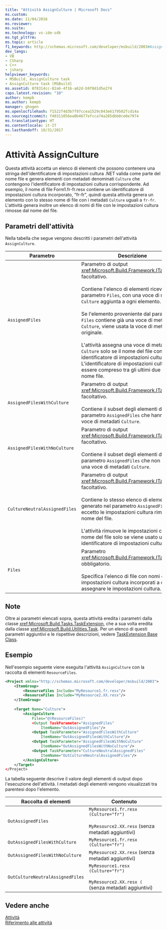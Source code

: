 ```yaml
---
title: "Attività AssignCulture | Microsoft Docs"
ms.custom: 
ms.date: 11/04/2016
ms.reviewer: 
ms.suite: 
ms.technology: vs-ide-sdk
ms.tgt_pltfrm: 
ms.topic: article
f1_keywords: http://schemas.microsoft.com/developer/msbuild/2003#AssignCulture
dev_langs:
- VB
- CSharp
- C++
- jsharp
helpviewer_keywords:
- MSBuild, AssignCulture task
- AssignCulture task [MSBuild]
ms.assetid: 8f8314cc-82a6-4f16-a62d-b9f0d1d5e274
caps.latest.revision: "10"
author: kempb
ms.author: kempb
manager: ghogen
ms.openlocfilehash: f1522f4d3b7f97ccea1529c043e6179502fcd14a
ms.sourcegitcommit: f40311056ea0b4677efcca74a285dbb0ce0e7974
ms.translationtype: HT
ms.contentlocale: it-IT
ms.lasthandoff: 10/31/2017
---
```

# <a name="assignculture-task"></a>Attività AssignCulture
Questa attività accetta un elenco di elementi che possono contenere una stringa dell'identificatore di impostazioni cultura .NET valida come parte del nome file e genera elementi con metadati denominati `Culture` che contengono l'identificatore di impostazioni cultura corrispondente. Ad esempio, il nome di file Form1.fr-fr.resx contiene un identificatore di impostazioni cultura incorporato, "fr-fr", quindi questa attività genera un elemento con lo stesso nome di file con i metadati `Culture` uguali a `fr-fr`. L'attività genera inoltre un elenco di nomi di file con le impostazioni cultura rimosse dal nome del file.  
  
## <a name="task-parameters"></a>Parametri dell'attività  
 Nella tabella che segue vengono descritti i parametri dell'attività `AssignCulture`.  
  
|Parametro|Descrizione|  
|---------------|-----------------|  
|`AssignedFiles`|Parametro di output <xref:Microsoft.Build.Framework.ITaskItem>`[]` facoltativo.<br /><br /> Contiene l'elenco di elementi ricevuti nel parametro `Files`, con una voce di metadati `Culture` aggiunta a ogni elemento.<br /><br /> Se l'elemento proveniente dal parametro `Files` contiene già una voce di metadati `Culture`, viene usata la voce di metadati originale.<br /><br /> L'attività assegna una voce di metadati `Culture` solo se il nome del file contiene un identificatore di impostazioni cultura valido. L'identificatore di impostazioni cultura deve essere compreso tra gli ultimi due punti nel nome file.|  
|`AssignedFilesWithCulture`|Parametro di output <xref:Microsoft.Build.Framework.ITaskItem>`[]` facoltativo.<br /><br /> Contiene il subset degli elementi del parametro `AssignedFiles` che hanno una voce di metadati `Culture`.|  
|`AssignedFilesWithNoCulture`|Parametro di output <xref:Microsoft.Build.Framework.ITaskItem>`[]` facoltativo.<br /><br /> Contiene il subset degli elementi del parametro `AssignedFiles` che non hanno una voce di metadati `Culture`.|  
|`CultureNeutralAssignedFiles`|Parametro di output <xref:Microsoft.Build.Framework.ITaskItem>`[]` facoltativo.<br /><br /> Contiene lo stesso elenco di elementi generato nel parametro `AssignedFiles`, eccetto le impostazioni cultura rimosse dal nome del file.<br /><br /> L'attività rimuove le impostazioni cultura dal nome del file solo se viene usato un identificatore di impostazioni cultura valido.|  
|`Files`|Parametro <xref:Microsoft.Build.Framework.ITaskItem>`[]` obbligatorio.<br /><br /> Specifica l'elenco di file con nomi di impostazioni cultura incorporati a cui assegnare le impostazioni cultura.|  
  
## <a name="remarks"></a>Note  
 Oltre ai parametri elencati sopra, questa attività eredita i parametri dalla classe <xref:Microsoft.Build.Tasks.TaskExtension>, che a sua volta eredita dalla classe <xref:Microsoft.Build.Utilities.Task>. Per un elenco di questi parametri aggiuntivi e le rispettive descrizioni, vedere [TaskExtension Base Class](../msbuild/taskextension-base-class.md).  
  
## <a name="example"></a>Esempio  
 Nell'esempio seguente viene eseguita l'attività `AssignCulture` con la raccolta di elementi `ResourceFiles`.  
  
```xml  
<Project xmlns="http://schemas.microsoft.com/developer/msbuild/2003">  
    <ItemGroup>  
        <ResourceFiles Include="MyResource1.fr.resx"/>  
        <ResourceFiles Include="MyResource2.XX.resx"/>  
    </ItemGroup>  
  
    <Target Name="Culture">  
        <AssignCulture  
            Files="@(ResourceFiles)"  
            <Output TaskParameter="AssignedFiles"  
                ItemName="OutAssignedFiles"/>  
            <Output TaskParameter="AssignedFilesWithCulture"  
                ItemName="OutAssignedFilesWithCulture"/>  
            <Output TaskParameter="AssignedFilesWithNoCulture"  
                ItemName="OutAssignedFilesWithNoCulture"/>  
            <Output TaskParameter="CultureNeutralAssignedFiles"  
                ItemName="OutCultureNeutralAssignedFiles"/>  
        </AssignCulture>  
    </Target>  
</Project>  
```  
  
 La tabella seguente descrive il valore degli elementi di output dopo l'esecuzione dell'attività. I metadati degli elementi vengono visualizzati tra parentesi dopo l'elemento.  
  
|Raccolta di elementi|Contenuto|  
|---------------------|--------------|  
|`OutAssignedFiles`|`MyResource1.fr.resx (Culture="fr")`<br /><br /> `MyResource2.XX.resx` (senza metadati aggiuntivi)|  
|`OutAssignedFilesWithCulture`|`MyResource1.fr.resx (Culture="fr")`|  
|`OutAssignedFilesWithNoCulture`|`MyResource2.XX.resx` (senza metadati aggiuntivi)|  
|`OutCultureNeutralAssignedFiles`|`MyResource1.resx (Culture="fr")`<br /><br /> `MyResource2.XX.resx (` (senza metadati aggiuntivi)|  
  
## <a name="see-also"></a>Vedere anche  
 [Attività](../msbuild/msbuild-tasks.md)   
 [Riferimento alle attività](../msbuild/msbuild-task-reference.md)